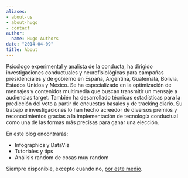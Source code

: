 ```yaml
---
aliases:
- about-us
- about-hugo
- contact
author:
  name: Hugo Authors
date: "2014-04-09"
title: About
---
```


Psicólogo experimental y analista de la conducta, ha dirigido investigaciones conductuales y neurofisiológicas para campañas presidenciales y de gobierno en España, Argentina, Guatemala, Bolivia, Estados Unidos y México.
Se ha especializado en la optimización de mensajes y contenidos multimedia que buscan transmitir un mensaje a audiencias target. También ha desarrollado técnicas estadísticas para la predicción del voto a partir de encuestas basales y de tracking diario.
Su trabajo e investigaciones lo han hecho acreedor de diversos premios y reconocimientos gracias a la implementación de tecnología conductual como una de las formas más precisas para ganar una elección.

En este blog encontrarás:

* Infographics y DataViz
* Tutoriales y tips 
* Análisis random de cosas muy random

Siempre disponible, excepto cuando no, [por este medio](mailto:antonioalegriah@gmail.com).
